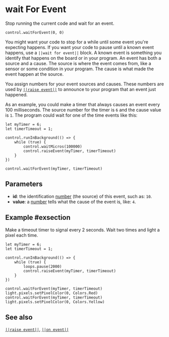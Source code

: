 # wait For Event

Stop running the current code and wait for an event.

```sig
control.waitForEvent(0, 0)
```
You might want your code to stop for a while until some event you're expecting happens.
If you want your code to pause until a known event happens, use a ``||wait for event||`` block.
A known event is something you identify that happens on the board or in your program.
An event has both a source and a cause. The source is where the event comes from, like a sensor or
some condition in your program. The cause is what made the event happen at the source.

You assign numbers for your event sources and causes. These numbers are used by [``||raise event||``](/reference/control/raise-event) to announce to your program that an event just happened.

As an example, you could make a timer that always causes an event every 100 milliseconds. The source
number for the timer is `6` and the cause value is `1`. The program could wait for one of the time
events like this:

```blocks
let myTimer = 6;
let timerTimeout = 1;

control.runInBackground(() => {
    while (true) {
        control.waitMicros(100000)
        control.raiseEvent(myTimer, timerTimeout)
    }
})

control.waitForEvent(myTimer, timerTimeout)
```

## Parameters

* **id**: the identification [number](/types/number) (the source) of this event, such as: `10`.
* **value**: a [number](/types/number) tells what the cause of the event is, like: `4`.

## Example #exsection

Make a timeout timer to signal every 2 seconds. Wait two times and light a pixel each time.

```blocks
let myTimer = 6;
let timerTimeout = 1;

control.runInBackground(() => {
    while (true) {
        loops.pause(2000)
        control.raiseEvent(myTimer, timerTimeout)
    }
})

control.waitForEvent(myTimer, timerTimeout)
light.pixels.setPixelColor(0, Colors.Red)
control.waitForEvent(myTimer, timerTimeout)
light.pixels.setPixelColor(0, Colors.Yellow)
```

## See also

[``||raise event||``](/reference/control/raise-event), [``||on event||``](/reference/control/on-event)